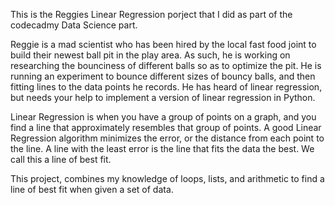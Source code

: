 This is the Reggies Linear Regression porject that I did as part of the codecadmy Data Science part.

Reggie is a mad scientist who has been hired by the local fast food joint to build their newest ball pit in the play area. 
As such, he is working on researching the bounciness of different balls so as to optimize the pit. He is running an experiment to bounce different sizes of bouncy balls, and then fitting lines to the data points he records. 
He has heard of linear regression, but needs your help to implement a version of linear regression in Python.

Linear Regression is when you have a group of points on a graph, and you find a line that approximately resembles that group of points. 
A good Linear Regression algorithm minimizes the error, or the distance from each point to the line. A
line with the least error is the line that fits the data the best. We call this a line of best fit.

This project, combines my knowledge of loops, lists, and arithmetic to find a line of best fit when given a set of data.

